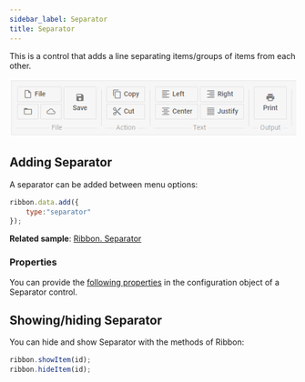 ```yaml
---
sidebar_label: Separator
title: Separator
---          
```


This is a control that adds a line separating items/groups of items from each other.

![DHX Ribbon with separators](../assets/ribbon/separator.png)

## Adding Separator 

A separator can be added between menu options:

~~~js
ribbon.data.add({
    type:"separator"
});
~~~

**Related sample**: [Ribbon. Separator](https://snippet.dhtmlx.com/wqhahyw8)

### Properties

You can provide the [following properties](ribbon/api/api_separator_properties.md) in the configuration object of a Separator control.

## Showing/hiding Separator

You can hide and show Separator with the methods of Ribbon:

~~~js
ribbon.showItem(id);
ribbon.hideItem(id);
~~~

